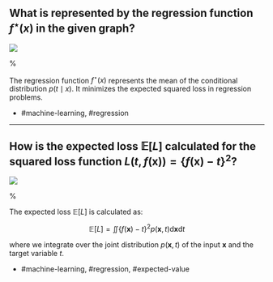 ## What is represented by the regression function $f^{\star}(x)$ in the given graph?

![](https://cdn.mathpix.com/cropped/2024_05_26_194577429b12ff8ccc6dg-1.jpg?height=539&width=708&top_left_y=219&top_left_x=938)

%

The regression function $f^{\star}(x)$ represents the mean of the conditional distribution $p(t \mid x)$. It minimizes the expected squared loss in regression problems.

- #machine-learning, #regression

---

## How is the expected loss $\mathbb{E}[L]$ calculated for the squared loss function $L(t, f(\mathbf{x}))=\{f(\mathbf{x})-t\}^{2}$?

![](https://cdn.mathpix.com/cropped/2024_05_26_194577429b12ff8ccc6dg-1.jpg?height=539&width=708&top_left_y=219&top_left_x=938)

%

The expected loss $\mathbb{E}[L]$ is calculated as:

$$
\mathbb{E}[L]=\iint\{f(\mathbf{x})-t\}^{2} p(\mathbf{x}, t) \mathrm{d} \mathbf{x} \mathrm{d} t
$$

where we integrate over the joint distribution $p(\mathbf{x}, t)$ of the input $\mathbf{x}$ and the target variable $t$.

- #machine-learning, #regression, #expected-value